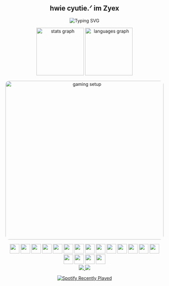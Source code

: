 <h2 align="center">hwie cyutie.ᐟ im Zyex</h2>

<p align="center">
  <img src="https://readme-typing-svg.herokuapp.com?font=Fira+Code&weight=600&size=24&duration=4000&pause=1000&color=FF79C6&center=true&vCenter=true&random=false&width=435&lines=Busy+playing+games..." alt="Typing SVG" />
</p>

<div align="center">
  <img src="https://github-readme-stats.vercel.app/api?username=zyex1&show_icons=true&theme=dracula&hide_border=true" height="150" alt="stats graph" />
  <img src="https://github-readme-stats.vercel.app/api/top-langs?username=zyex1&layout=compact&theme=dracula&hide_border=true" height="150" alt="languages graph" />
</div>

<p align="center">
  <img src="./♦.jpg" width="500" alt="gaming setup" style="border-radius:12px;" />
</p>

<div align="center">
  <img src="https://cdn.jsdelivr.net/gh/devicons/devicon/icons/aftereffects/aftereffects-original.svg" height="30" />
  <img src="https://cdn.jsdelivr.net/gh/devicons/devicon/icons/blender/blender-original.svg" height="30" />
  <img src="https://cdn.jsdelivr.net/gh/devicons/devicon/icons/cplusplus/cplusplus-original.svg" height="30" />
  <img src="https://cdn.jsdelivr.net/gh/devicons/devicon/icons/csharp/csharp-original.svg" height="30" />
  <img src="https://cdn.jsdelivr.net/gh/devicons/devicon/icons/css3/css3-original.svg" height="30" />
  <img src="https://cdn.jsdelivr.net/gh/devicons/devicon/icons/discordjs/discordjs-original.svg" height="30" />
  <img src="https://cdn.jsdelivr.net/gh/devicons/devicon/icons/html5/html5-original.svg" height="30" />
  <img src="https://cdn.jsdelivr.net/gh/devicons/devicon/icons/javascript/javascript-original.svg" height="30" />
  <img src="https://cdn.jsdelivr.net/gh/devicons/devicon/icons/mongodb/mongodb-original.svg" height="30" />
  <img src="https://cdn.jsdelivr.net/gh/devicons/devicon/icons/nextjs/nextjs-original.svg" height="30" />
  <img src="https://cdn.jsdelivr.net/gh/devicons/devicon/icons/postgresql/postgresql-original.svg" height="30" />
  <img src="https://cdn.jsdelivr.net/gh/devicons/devicon/icons/python/python-original.svg" height="30" />
  <img src="https://cdn.jsdelivr.net/gh/devicons/devicon/icons/react/react-original.svg" height="30" />
  <img src="https://cdn.jsdelivr.net/gh/devicons/devicon/icons/nodejs/nodejs-original.svg" height="30" />
  <img src="https://cdn.jsdelivr.net/gh/devicons/devicon/icons/typescript/typescript-original.svg" height="30" />
  <img src="https://cdn.jsdelivr.net/gh/devicons/devicon/icons/tailwindcss/tailwindcss-original-wordmark.svg" height="30" />
  <img src="https://cdn.jsdelivr.net/gh/devicons/devicon/icons/vscode/vscode-original.svg" height="30" />
  <img src="https://cdn.jsdelivr.net/gh/devicons/devicon/icons/visualstudio/visualstudio-plain.svg" height="30" />
</div>

<div align="center">
  <a href="https://www.instagram.com/saraan._.s/" target="_blank">
    <img src="https://img.shields.io/badge/Instagram-E4405F?style=for-the-badge&logo=instagram&logoColor=white" />
  </a>
  <a href="https://discord.gg/fukrey" target="_blank">
    <img src="https://img.shields.io/badge/Discord-7289DA?style=for-the-badge&logo=discord&logoColor=white" />
  </a>
</div>

<p align="center">
  <a href="https://open.spotify.com/user/31tpzuvdz4wkvwvygrsytax7tnau">
    <img src="https://spotify-recently-played-readme.vercel.app/api?user=31tpzuvdz4wkvwvygrsytax7tnau&count=1&unique=true" alt="Spotify Recently Played" />
  </a>
</p>
